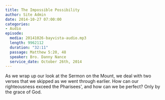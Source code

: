 ```yaml
---
title: The Impossible Possibility
author: Site Admin
date: 2014-10-27 07:00:00
categories:
- Audio
episode:
  media: 20141026-bayvista-audio.mp3
  length: 9962112
  duration: "32:11"
  passage: Matthew 5:20, 48
  speaker: Bro. Danny Nance
  service_date: October 26th, 2014
---
```

As we wrap up our look at the Sermon on the Mount, we deal with two verses that we skipped as we went through earlier. How can our righteousness exceed the Pharisees', and how can we be perfect? Only by the grace of God.
